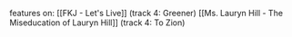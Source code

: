 features on:
[[FKJ - Let's Live]] (track 4: Greener)
[[Ms. Lauryn Hill - The Miseducation of Lauryn Hill]] (track 4: To Zion)